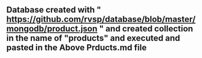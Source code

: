 ## Database created with " https://github.com/rvsp/database/blob/master/mongodb/product.json " and created collection in the name of "products" and executed and pasted in the Above Prducts.md file
